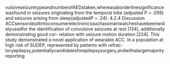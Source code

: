 vulsiveseizuretypeandnumberofAEDstaken,whereasaborderlinesignificancewasfound
in seizures originating from the temporal lobe (adjusted P = .059) and seizures arising from
sleep(adjustedP = .24).
4.2.4 Discussion
ACCsensorsbuiltintoconsumerelectronicssuchassmartwatcheshavebeenwidelyusedfor
the identification of convulsive seizures at rest [134], additionally demonstrating good cor-
relation with seizure motion duration [224]. This study demonstrated a novel application of
wearable ACC. In a population at high risk of SUDEP, represented by patients with refrac-
toryepilepsy,potentiallycandidatesforepilepsysurgery,andwithalargemajorityreporting